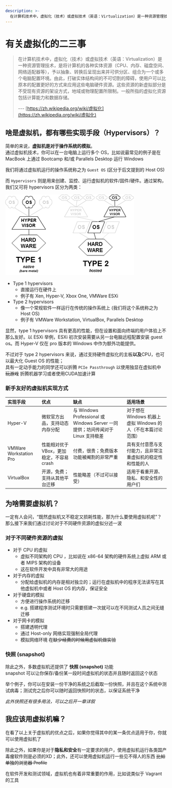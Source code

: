 ```yaml
---
description: >-
  在计算机技术中，虚拟化（技术）或虚拟技术（英语：Virtualization）是一种资源管理技术，是将计算机的各种实体资源（CPU、内存、磁盘空间、网络适配器等），予以抽象、转换后呈现出来并可供分区、组合为一个或多个电脑配置环境。
---
```


# 有关虚拟化的二三事

> 在计算机技术中，虚拟化（技术）或虚拟技术（英语：Virtualization）是一种资源管理技术，是将计算机的各种实体资源（CPU、内存、磁盘空间、网络适配器等），予以抽象、转换后呈现出来并可供分区、组合为一个或多个电脑配置环境。由此，打破实体结构间的不可切割的障碍，使用户可以比原本的配置更好的方式来应用这些电脑硬件资源。这些资源的新虚拟部分是不受现有资源的架设方式，地域或物理配置所限制。一般所指的虚拟化资源包括计算能力和数据存储。
>
> --- [https://zh.wikipedia.org/wiki/虚拟化](https://zh.wikipedia.org/wiki/虚拟化)

## 啥是虚拟机，都有哪些实现手段（Hypervisors）？

简单的来说，**虚拟机是对于操作系统的模拟**。  
通过虚拟机技术，你可以在一台电脑上运行多个 OS，比如说最常见的例子是在 MacBook 上通过 Bootcamp 和/或 Parallels Desktop 运行 Windows

我们将通过虚拟机运行的操作系统称之为 `Guest OS` \(区分于后文提到的 Host OS\)

而 `Hypervisors` 则是用来创建、监控、运行虚拟机的软件/固件/硬件。通过架构，我们又可将 hypervisors 区分为两类：

![Types of hypervisors](../assets/hypervisor.png)

* Type 1 hypervisors
  * 直接运行在硬件上
  * 例子有 Xen, Hyper-V, Xbox One, VMWare ESXi
* Type 2 hypervisors
  * 像一个常规软件一样运行在传统的操作系统上 \(我们将这个系统称之为 Host OS\)
  * 例子有 VMWare Workstation, VirtualBox, Parallels Desktop

显然，type 1 hypervisors 具有更高的性能，但在设置和面向终端的用户体验上不那么友好。以 ESXi 举例，ESXi 初次安装需要从另一台电脑远程配置安装 guest os。而 Hyper-V 仅在 pro 版本的 Windows 中作为额外功能提供。

不过对于 type 2 hypervisors 来说，通过支持硬件虚拟化的主板**以及**CPU，也可以最大化 Guest OS 的性能；  
具有一定动手能力的同学还可以折腾 `PCIe Passthrough` 以使用独显在虚拟机中 ~~玩游戏~~ 折腾机器学习或者使用CUDA加速计算

### 新手友好的虚拟机实现方式

| 实现手段 | 优点 | 缺点 | 适用场景 |
| :--- | :--- | :--- | :--- |
| Hyper-V | 微软官方出品，支持动态内存分配 | 与 Windows Professional 或 Windows Server 一同提供；坊间传闻对于 Linux 支持极差 | 对于想在 Windows 机器上虚拟 Windows 的人（不在本篇讨论范围） |
| VMWare Workstation Pro | 性能相对优于VBox，更加稳定，不容易crash | 付费，很贵；免费版本功能被阉割的非常严重 | 具有支付意愿与支付能力，且非常注重虚拟机的稳定性和性能的人 |
| VirtualBox | 开源，免费；支持从其他平台迁移 | 性能略差（不过可以接受） | 适用于看重开源、隐私、和安全性的用户们 |

## 为啥需要虚拟机？

一定有人会问，“既然虚拟机又不稳定又损耗性能，那为什么要使用虚拟机呢”？  
那么接下来我们通过讨论对于不同硬件资源的虚拟分述一波

### 对于不同硬件资源的虚拟

* 对于 CPU 的虚拟
  * 虚拟不同架构的 CPU ，比如说在 x86-64 架构的硬件系统上虚拟 ARM 或者 MIPS 架构的设备
  * 这在软件开发中具有非常大的用途
* 对于内存的虚拟
  * 分配给虚拟机的内存是相对独立的；运行在虚拟机中的程序无法读写在其他虚拟机中或者 Host OS 的内存，保证安全
* 对于硬盘的模拟
  * 方便进行操作系统的迁移
  * e.g. 搭建程序测试环境时只需要搭建一次就可以在不同测试人员之间无缝迁移
* 对于网卡的模拟
  * 搭建透明代理
  * 通过 Host-only 网络实现强制全局代理
  * 模拟网络环境 ~~在缺少经费的时候用虚拟机做实验~~

### 快照 \(snapshot\)

除此之外，多数虚拟机还提供了 **快照 \(snapshot\)** 功能  
snapshot 可以让你保存/备份某一段时间虚拟机的状态并且随时返回这个状态

举个例子，你可以在安装一份干净的系统之后截取一份快照，并且在这个系统中测试病毒；测试完之后你可以随时返回快照时的状态，以保证系统干净

_此外快照还有很多用法，可以之后开一章详叙_

## 我应该用虚拟机嘛？

在看了以上关于虚拟机的优点之后，如果你觉得其中的某一条优点适用于你，你就可以使用虚拟机了

除此之外，如果你是对于**隐私和安全**有一定要求的用户，使用虚拟机运行各类国产毒瘤软件则是必须的XD；此外，还可以使用虚拟机运行一些见不得人的东西 ~~比如单独的浏览器 Profile~~

在软件开发和测试领域，虚拟机也有着非常重要的作用，比如说类似于 Vagrant 的工具

